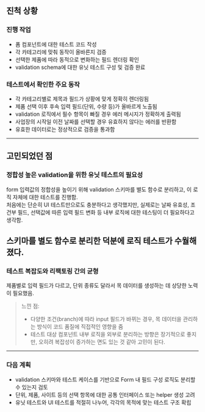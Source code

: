 ## 진척 상황

### 진행 작업

- 폼 컴포넌트에 대한 테스트 코드 작성
- 각 카테고리에 맞춰 동작이 올바른지 검증
- 선택한 제품에 따라 동적으로 변화하는 필드 렌더링 확인
- validation schema에 대한 유닛 테스트 구성 및 검증 완료

### 테스트에서 확인한 주요 동작

- 각 카테고리별로 제목과 필드가 상황에 맞게 정확히 렌더링됨
- 제품 선택 이후 후속 입력 필드(단위, 수량 등)가 올바르게 노출됨
- validation 로직에서 필수 항목이 빠질 경우 에러 메시지가 정확하게 출력됨
- 사업장의 시작일 이전 날짜를 선택할 경우 유효하지 않다는 에러를 반환함
- 유효한 데이터로는 정상적으로 검증을 통과함

---

## 고민되었던 점

### 정합성 높은 validation을 위한 유닛 테스트의 필요성

form 입력값의 정합성을 높이기 위해 validation 스키마를 별도 함수로 분리하고, 이 로직 자체에 대한 테스트를 진행함.  
처음에는 단순히 UI 테스트만으로도 충분하다고 생각했지만, 실제로는 날짜 유효성, 조건부 필드, 선택값에 따른 입력 필드 변화 등 내부 로직에 대한 테스팅이 더 필요하다고 생각함.

스키마를 별도 함수로 분리한 덕분에 로직 테스트가 수월해졌다.
---

### 테스트 복잡도와 리팩토링 간의 균형

제품별로 입력 필드가 다르고, 단위 종류도 달라서 목 데이터를 생성하는 데 상당한 노력이 필요했음.

> 느낀 점:
> - 다양한 조건(branch)에 따라 input 필드가 바뀌는 경우, 목 데이터을 관리하는 방식이 코드 품질에 직접적인 영향을 줌
> - 테스트 대상 컴포넌트 내부 로직을 외부로 분리하는 방향은 장기적으로 좋지만, 오히려 복잡성이 증가하는 면도 있는 것 같아 고민이 된다.

---

### 다음 계획

- validation 스키마와 테스트 케이스를 기반으로 Form 내 필드 구성 로직도 분리할 수 있는지 검토
- 단위, 제품, 사이트 등의 선택 항목에 대한 공통 인터페이스 또는 helper 생성 고려
- 유닛 테스트와 UI 테스트를 적절히 나누어, 각각의 목적에 맞는 테스트 구조 확립